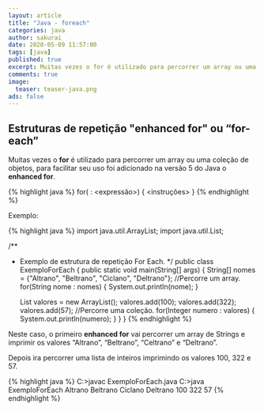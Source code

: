 ```yaml
---
layout: article
title: "Java - foreach"
categories: java
author: sakurai
date: 2020-05-09 11:57:00
tags: [java]
published: true
excerpt: Muitas vezes o for é utilizado para percorrer um array ou uma coleção, e para facilitar seu uso foi adicionado na versão 5 do Java o enhanced for ou foreach.
comments: true
image:
  teaser: teaser-java.png
ads: false
---
```


## Estruturas de repetição "enhanced for" ou “for-each” 

Muitas vezes o **for** é utilizado para percorrer um array ou uma coleção de objetos, para facilitar seu uso foi adicionado na versão 5 do Java o **enhanced for**.

{% highlight java %}
for(<Tipo> <identificador> : <expressão>) {
		<instruções>
}
{% endhighlight %}

Exemplo:

{% highlight java %}
import java.util.ArrayList;
import java.util.List;

/**
 * Exemplo de estrutura de repetição For Each.
 */
public class ExemploForEach {
  public static void main(String[] args) {
    String[] nomes = {"Altrano", "Beltrano", "Ciclano", "Deltrano"};
    //Percorre um array.
    for(String nome : nomes) {
      System.out.println(nome);
    }

    List<Integer> valores = new ArrayList<Integer>();
    valores.add(100);
    valores.add(322);
    valores.add(57);
    //Percorre uma coleção.
    for(Integer numero : valores) {
      System.out.println(numero);
    }
  }
}
{% endhighlight %}

Neste caso, o primeiro **enhanced for** vai percorrer um array de Strings e imprimir os valores “Altrano”, “Beltrano”, “Celtrano” e “Deltrano”.

Depois ira percorrer uma lista de inteiros imprimindo os valores 100, 322 e 57.

{% highlight java %}
C:\>javac ExemploForEach.java
C:\>java ExemploForEach
Altrano
Beltrano
Ciclano
Deltrano
100
322
57
{% endhighlight %}